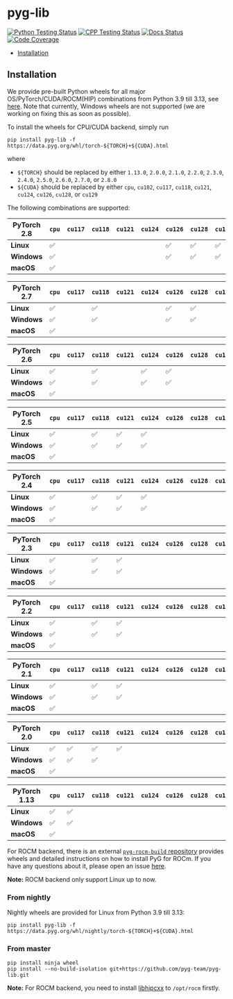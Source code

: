 [python-testing-image]: https://github.com/pyg-team/pyg-lib/actions/workflows/python_testing.yml/badge.svg
[python-testing-url]: https://github.com/pyg-team/pyg-lib/actions/workflows/python_testing.yml
[cpp-testing-image]: https://github.com/pyg-team/pyg-lib/actions/workflows/cpp_testing.yml/badge.svg
[cpp-testing-url]: https://github.com/pyg-team/pyg-lib/actions/workflows/cpp_testing.yml
[docs-image]: https://readthedocs.org/projects/pyg-lib/badge/?version=latest
[docs-url]: https://pyg-lib.readthedocs.io/en/latest/?badge=latest
[coverage-image]: https://codecov.io/gh/pyg-team/pyg-lib/branch/master/graph/badge.svg
[coverage-url]: https://codecov.io/github/pyg-team/pyg-lib?branch=master

# pyg-lib

[![Python Testing Status][python-testing-image]][python-testing-url]
[![CPP Testing Status][cpp-testing-image]][cpp-testing-url]
[![Docs Status][docs-image]][docs-url]
[![Code Coverage][coverage-image]][coverage-url]

* [Installation](#installation)

## Installation

We provide pre-built Python wheels for all major OS/PyTorch/CUDA/ROCM(HIP) combinations from Python 3.9 till 3.13, see [here](https://data.pyg.org/whl).
Note that currently, Windows wheels are not supported (we are working on fixing this as soon as possible).

To install the wheels for CPU/CUDA backend, simply run

```
pip install pyg-lib -f https://data.pyg.org/whl/torch-${TORCH}+${CUDA}.html
```

where

* `${TORCH}` should be replaced by either `1.13.0`, `2.0.0`, `2.1.0`, `2.2.0`, `2.3.0`, `2.4.0`, `2.5.0`, `2.6.0`, `2.7.0`, or `2.8.0`
* `${CUDA}` should be replaced by either `cpu`, `cu102`, `cu117`, `cu118`, `cu121`, `cu124`, `cu126`, `cu128`, or `cu129`

The following combinations are supported:

| PyTorch 2.8  | `cpu` | `cu117` | `cu118` | `cu121` | `cu124` | `cu126` | `cu128` | `cu129` |
|--------------|-------|---------|---------|---------|---------|---------|---------|---------|
| **Linux**    | ✅    |         |         |         |         | ✅      | ✅      | ✅      |
| **Windows**  | ✅    |         |         |         |         | ✅      | ✅      | ✅      |
| **macOS**    | ✅    |         |         |         |         |         |         |        |

| PyTorch 2.7  | `cpu` | `cu117` | `cu118` | `cu121` | `cu124` | `cu126` | `cu128` | `cu129` |
|--------------|-------|---------|---------|---------|---------|---------|---------|---------|
| **Linux**    | ✅    |         | ✅      |         |         | ✅      | ✅      |         |
| **Windows**  | ✅    |         | ✅      |         |         | ✅      | ✅      |         |
| **macOS**    | ✅    |         |         |         |         |         |         |         |

| PyTorch 2.6  | `cpu` | `cu117` | `cu118` | `cu121` | `cu124` | `cu126` | `cu128` | `cu129` |
|--------------|-------|---------|---------|---------|---------|---------|---------|---------|
| **Linux**    | ✅    |         | ✅      |         | ✅      | ✅      |         |         |
| **Windows**  | ✅    |         | ✅      |         | ✅      | ✅      |         |         |
| **macOS**    | ✅    |         |         |         |         |         |         |         |

| PyTorch 2.5  | `cpu` | `cu117` | `cu118` | `cu121` | `cu124` | `cu126` | `cu128` | `cu129` |
|--------------|-------|---------|---------|---------|---------|---------|---------|---------|
| **Linux**    | ✅    |         | ✅      | ✅      | ✅      |         |         |         |
| **Windows**  | ✅    |         | ✅      | ✅      | ✅      |         |         |         |
| **macOS**    | ✅    |         |         |         |         |         |         |         |

| PyTorch 2.4  | `cpu` | `cu117` | `cu118` | `cu121` | `cu124` | `cu126` | `cu128` | `cu129` |
|--------------|-------|---------|---------|---------|---------|---------|---------|---------|
| **Linux**    | ✅    |         | ✅      | ✅      | ✅      |         |         |         |
| **Windows**  | ✅    |         | ✅      | ✅      | ✅      |         |         |         |
| **macOS**    | ✅    |         |         |         |         |         |         |         |

| PyTorch 2.3  | `cpu` | `cu117` | `cu118` | `cu121` | `cu124` | `cu126` | `cu128` | `cu129` |
|--------------|-------|---------|---------|---------|---------|---------|---------|---------|
| **Linux**    | ✅    |         | ✅      | ✅      |         |         |         |         |
| **Windows**  | ✅    |         | ✅      | ✅      |         |         |         |         |
| **macOS**    | ✅    |         |         |         |         |         |         |         |

| PyTorch 2.2  | `cpu` | `cu117` | `cu118` | `cu121` | `cu124` | `cu126` | `cu128` | `cu129` |
|--------------|-------|---------|---------|---------|---------|---------|---------|---------|
| **Linux**    | ✅    |         | ✅      | ✅      |         |         |         |         |
| **Windows**  | ✅    |         | ✅      | ✅      |         |         |         |         |
| **macOS**    | ✅    |         |         |         |         |         |         |         |

| PyTorch 2.1  | `cpu` | `cu117` | `cu118` | `cu121` | `cu124` | `cu126` | `cu128` | `cu129` |
|--------------|-------|---------|---------|---------|---------|---------|---------|---------|
| **Linux**    | ✅    |         | ✅      | ✅      |         |         |         |         |
| **Windows**  | ✅    |         | ✅      | ✅      |         |         |         |         |
| **macOS**    | ✅    |         |         |         |         |         |         |         |

| PyTorch 2.0  | `cpu` | `cu117` | `cu118` | `cu121` | `cu124` | `cu126` | `cu128` | `cu129` |
|--------------|-------|---------|---------|---------|---------|---------|---------|---------|
| **Linux**    | ✅    | ✅      | ✅      | ✅      |         |         |         |         |
| **Windows**  | ✅    | ✅      | ✅      |         |         |         |         |         |
| **macOS**    | ✅    |         |         |         |         |         |         |         |

| PyTorch 1.13 | `cpu` | `cu117` | `cu118` | `cu121` | `cu124` | `cu126` | `cu128` | `cu129` |
|--------------|-------|---------|---------|---------|---------|---------|---------|---------|
| **Linux**    | ✅    | ✅      |         |         |         |         |         |         |
| **Windows**  | ✅    | ✅      |         |         |         |         |         |         |
| **macOS**    | ✅    |         |         |         |         |         |         |         |

For ROCM backend, there is an external [`pyg-rocm-build` repository](https://github.com/Looong01/pyg-rocm-build) provides wheels and detailed instructions on how to install PyG for ROCm.
If you have any questions about it, please open an issue [here](https://github.com/Looong01/pyg-rocm-build/issues).

**Note:** ROCM backend only support Linux up to now.

### From nightly

Nightly wheels are provided for Linux from Python 3.9 till 3.13:

```
pip install pyg-lib -f https://data.pyg.org/whl/nightly/torch-${TORCH}+${CUDA}.html
```

### From master

```
pip install ninja wheel
pip install --no-build-isolation git+https://github.com/pyg-team/pyg-lib.git
```

**Note:** For ROCM backend, you need to install [libhipcxx](https://github.com/ROCm/libhipcxx) to ```/opt/rocm``` firstly.
